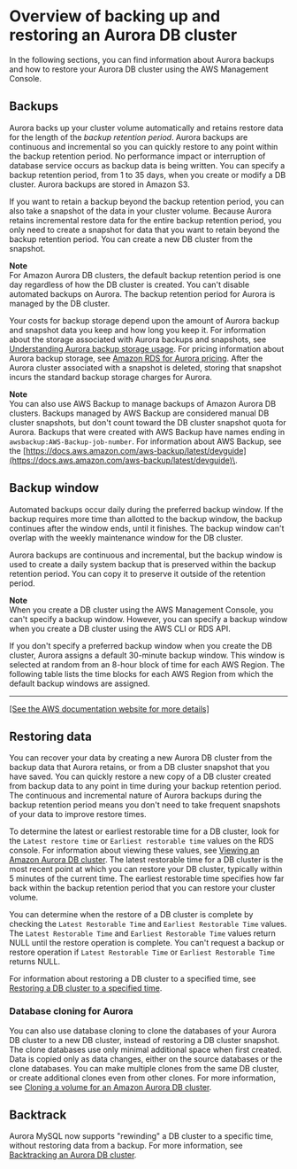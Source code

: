 # Overview of backing up and restoring an Aurora DB cluster<a name="Aurora.Managing.Backups"></a>

In the following sections, you can find information about Aurora backups and how to restore your Aurora DB cluster using the AWS Management Console\.

## Backups<a name="Aurora.Managing.Backups.Backup"></a>

Aurora backs up your cluster volume automatically and retains restore data for the length of the *backup retention period*\. Aurora backups are continuous and incremental so you can quickly restore to any point within the backup retention period\. No performance impact or interruption of database service occurs as backup data is being written\. You can specify a backup retention period, from 1 to 35 days, when you create or modify a DB cluster\. Aurora backups are stored in Amazon S3\.

If you want to retain a backup beyond the backup retention period, you can also take a snapshot of the data in your cluster volume\. Because Aurora retains incremental restore data for the entire backup retention period, you only need to create a snapshot for data that you want to retain beyond the backup retention period\. You can create a new DB cluster from the snapshot\.

**Note**  
For Amazon Aurora DB clusters, the default backup retention period is one day regardless of how the DB cluster is created\.
You can't disable automated backups on Aurora\. The backup retention period for Aurora is managed by the DB cluster\.

 Your costs for backup storage depend upon the amount of Aurora backup and snapshot data you keep and how long you keep it\. For information about the storage associated with Aurora backups and snapshots, see [Understanding Aurora backup storage usage](aurora-storage-backup.md)\. For pricing information about Aurora backup storage, see [Amazon RDS for Aurora pricing](https://aws.amazon.com/rds/aurora/pricing)\. After the Aurora cluster associated with a snapshot is deleted, storing that snapshot incurs the standard backup storage charges for Aurora\. 

**Note**  
You can also use AWS Backup to manage backups of Amazon Aurora DB clusters\. Backups managed by AWS Backup are considered manual DB cluster snapshots, but don't count toward the DB cluster snapshot quota for Aurora\. Backups that were created with AWS Backup have names ending in `awsbackup:AWS-Backup-job-number`\. For information about AWS Backup, see the [https://docs.aws.amazon.com/aws-backup/latest/devguide](https://docs.aws.amazon.com/aws-backup/latest/devguide)\.

## Backup window<a name="Aurora.Managing.Backups.BackupWindow"></a>

Automated backups occur daily during the preferred backup window\. If the backup requires more time than allotted to the backup window, the backup continues after the window ends, until it finishes\. The backup window can't overlap with the weekly maintenance window for the DB cluster\. 

Aurora backups are continuous and incremental, but the backup window is used to create a daily system backup that is preserved within the backup retention period\. You can copy it to preserve it outside of the retention period\.

**Note**  
When you create a DB cluster using the AWS Management Console, you can't specify a backup window\. However, you can specify a backup window when you create a DB cluster using the AWS CLI or RDS API\.

If you don't specify a preferred backup window when you create the DB cluster, Aurora assigns a default 30\-minute backup window\. This window is selected at random from an 8\-hour block of time for each AWS Region\. The following table lists the time blocks for each AWS Region from which the default backup windows are assigned\. 


****  
[\[See the AWS documentation website for more details\]](http://docs.aws.amazon.com/AmazonRDS/latest/AuroraUserGuide/Aurora.Managing.Backups.html)

## Restoring data<a name="Aurora.Managing.Backups.Restore"></a>

You can recover your data by creating a new Aurora DB cluster from the backup data that Aurora retains, or from a DB cluster snapshot that you have saved\. You can quickly restore a new copy of a DB cluster created from backup data to any point in time during your backup retention period\. The continuous and incremental nature of Aurora backups during the backup retention period means you don't need to take frequent snapshots of your data to improve restore times\.

To determine the latest or earliest restorable time for a DB cluster, look for the `Latest restore time` or `Earliest restorable time` values on the RDS console\. For information about viewing these values, see [Viewing an Amazon Aurora DB cluster](accessing-monitoring.md#Aurora.Viewing)\. The latest restorable time for a DB cluster is the most recent point at which you can restore your DB cluster, typically within 5 minutes of the current time\. The earliest restorable time specifies how far back within the backup retention period that you can restore your cluster volume\.

You can determine when the restore of a DB cluster is complete by checking the `Latest Restorable Time` and `Earliest Restorable Time` values\. The `Latest Restorable Time` and `Earliest Restorable Time` values return NULL until the restore operation is complete\. You can't request a backup or restore operation if `Latest Restorable Time` or `Earliest Restorable Time` returns NULL\.

For information about restoring a DB cluster to a specified time, see [Restoring a DB cluster to a specified time](aurora-pitr.md)\.

### Database cloning for Aurora<a name="Aurora.Managing.Backups.Restore.Cloning"></a>

You can also use database cloning to clone the databases of your Aurora DB cluster to a new DB cluster, instead of restoring a DB cluster snapshot\. The clone databases use only minimal additional space when first created\. Data is copied only as data changes, either on the source databases or the clone databases\. You can make multiple clones from the same DB cluster, or create additional clones even from other clones\. For more information, see [Cloning a volume for an Amazon Aurora DB cluster](Aurora.Managing.Clone.md)\.

## Backtrack<a name="Aurora.Managing.Backups.Backtrack"></a>

Aurora MySQL now supports "rewinding" a DB cluster to a specific time, without restoring data from a backup\. For more information, see [Backtracking an Aurora DB cluster](AuroraMySQL.Managing.Backtrack.md)\.
